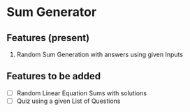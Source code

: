# Sum Generator

## Features (present)

1. Random Sum Generation with answers using given Inputs

## Features to be added

- [ ] Random Linear Equation Sums with solutions
- [ ] Quiz using a given List of Questions
